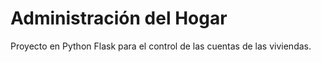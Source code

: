 # Administración del Hogar
Proyecto en Python Flask para el control de las cuentas de las viviendas.